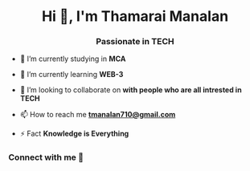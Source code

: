 <h1 align="center">Hi 👋, I'm Thamarai Manalan</h1>
<h3 align="center">Passionate in TECH</h3>

- 🔭 I’m currently studying in **MCA**

- 🌱 I’m currently learning **WEB-3**

- 👯 I’m looking to collaborate on **with people who are all intrested in TECH**

- 📫 How to reach me **tmanalan710@gmail.com**

- ⚡ Fact **Knowledge is Everything**

<h3 align="left">Connect with me 🏃</h3>
<p align="left">
</p>

